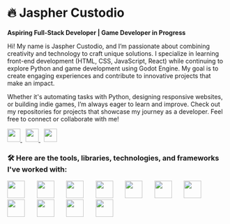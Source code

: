 # 🔥 Jaspher Custodio 
**Aspiring Full-Stack Developer | Game Developer in Progress**  

Hi! My name is Jaspher Custodio, and I’m passionate about combining creativity and technology to craft unique solutions. I specialize in learning front-end development (HTML, CSS, JavaScript, React) while continuing to explore Python and game development using Godot Engine. My goal is to create engaging experiences and contribute to innovative projects that make an impact.  

Whether it's automating tasks with Python, designing responsive websites, or building indie games, I’m always eager to learn and improve. Check out my repositories for projects that showcase my journey as a developer. Feel free to connect or collaborate with me!  

<a href="https://www.linkedin.com/in/jaspher-custodio-9b1915199/">
    <img src="https://img.shields.io/badge/-LinkedIn-0077B5?style=flat&logo=Linkedin&logoColor=white" height="30"/>
</a>&nbsp;
<a href="your-portfolio-link">
    <img src="https://img.shields.io/badge/-Portfolio-FF5722?style=flat&logo=Google-Chrome&logoColor=white" height="30"/>
</a>&nbsp;
<a href="27jasphercustodio@gmail.com">
    <img src="https://img.shields.io/badge/-Email-D14836?style=flat&logo=Gmail&logoColor=white" height="30"/>
</a>

### 🛠️ **Here are the tools, libraries, technologies, and frameworks I've worked with:**  
<img src="https://cdn.jsdelivr.net/gh/devicons/devicon@latest/icons/python/python-plain.svg" width="40" height="40" />&nbsp;&nbsp;&nbsp;&nbsp;&nbsp;&nbsp;
<img src="https://cdn.jsdelivr.net/gh/devicons/devicon@latest/icons/html5/html5-plain.svg" width="40" height="40" />&nbsp;&nbsp;&nbsp;&nbsp;&nbsp;&nbsp;
<img src="https://cdn.jsdelivr.net/gh/devicons/devicon@latest/icons/css3/css3-plain.svg" width="40" height="40" />&nbsp;&nbsp;&nbsp;&nbsp;&nbsp;&nbsp;
<img src="https://cdn.jsdelivr.net/gh/devicons/devicon@latest/icons/javascript/javascript-plain.svg" width="40" height="40" />&nbsp;&nbsp;&nbsp;&nbsp;&nbsp;&nbsp;
<img src="https://cdn.jsdelivr.net/gh/devicons/devicon@latest/icons/react/react-original.svg"  width="40" height="40" />&nbsp;&nbsp;&nbsp;&nbsp;&nbsp;&nbsp;
<img src="https://cdn.jsdelivr.net/gh/devicons/devicon@latest/icons/godot/godot-original.svg" width="40" height="40"/>&nbsp;&nbsp;&nbsp;&nbsp;&nbsp;&nbsp;
<img src="https://cdn.jsdelivr.net/gh/devicons/devicon@latest/icons/github/github-original.svg" width="40" height="40"/>&nbsp;&nbsp;&nbsp;&nbsp;&nbsp;&nbsp;
<img src="https://cdn.jsdelivr.net/gh/devicons/devicon@latest/icons/git/git-plain.svg"  width="40" height="40" />&nbsp;&nbsp;&nbsp;&nbsp;&nbsp;&nbsp;
<img src="https://cdn.jsdelivr.net/gh/devicons/devicon@latest/icons/photoshop/photoshop-plain.svg" width="40" height="40" />&nbsp;&nbsp;&nbsp;&nbsp;&nbsp;&nbsp;
<img src="https://cdn.jsdelivr.net/gh/devicons/devicon@latest/icons/illustrator/illustrator-plain.svg" width="40" height="40" />&nbsp;&nbsp;&nbsp;&nbsp;&nbsp;&nbsp;
<img src="https://cdn.jsdelivr.net/gh/devicons/devicon@latest/icons/blender/blender-original.svg" width="40" height="40" />&nbsp;&nbsp;&nbsp;&nbsp;&nbsp;&nbsp;
